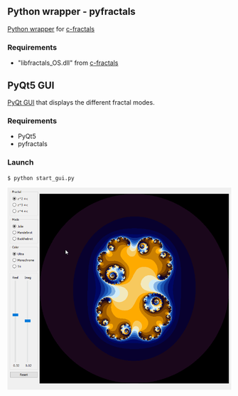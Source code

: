## Python wrapper - pyfractals

[Python wrapper](pyfractals) for [c-fractals](c-fractals)

### Requirements

- "libfractals_OS.dll" from [c-fractals](c-fractals)



## PyQt5 GUI

[PyQt GUI](gui) that displays the different fractal modes.

### Requirements

- PyQt5
- pyfractals

### Launch

```
$ python start_gui.py
```

![gui example](images/gui_example.gif)
